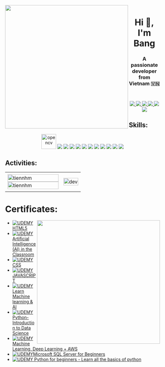 <img align="left" width="400" src="https://github.githubassets.com/images/modules/profile/profile-first-repo.svg">
<h1 align="center">Hi 👋, I'm Bang</h1>
<p align="center">
  <h3 align="center">A passionate developer from Vietnam 🇻🇳 </h3>
</p>



<br />



<p align="center">
  <a href="https://www.linkedin.com/in/bang-nguyen-87a505180/" target="_blank">
    <img src="https://img.icons8.com/fluent/48/000000/linkedin.png"/>
  </a>
  <a href="https://www.facebook.com/bangnguyen2612/" alt="Facebook">
    <img src="https://img.icons8.com/fluent/48/000000/facebook-new.png" target="_blank" />
  </a> 
  <a href="https://github.com/BangNguyenDong" alt="Github">
    <img src="https://img.icons8.com/fluent/48/000000/github.png"/>
  </a> 
  <a href="https://www.youtube.com/channel/UCfYIFhHcsJCaKmrWXnl5OQQ" alt="Youtube channel" target="_blank" >
    <img src="https://img.icons8.com/fluent/48/000000/youtube-play.png"/>
  </a>
  <a href="https://www.kaggle.com/mrbang2612" alt="Kaggle" target="_blank" >
    <img src="https://img.icons8.com/windows/48/000000/kaggle.png"/>
  </a>
  <a href="mailto:bang.nguyen2612@gmail.com" alt="Email">
    <img src="https://img.icons8.com/fluent/48/000000/mailing.png"/>
  </a>
</p>

## Skills:
<p align="center">
  <img src="https://www.vectorlogo.zone/logos/opencv/opencv-icon.svg" alt="opencv" width="48" height="48"/> 
  <img src="https://img.icons8.com/color/48/000000/microsoft-sql-server.png"/>
  <img src="https://img.icons8.com/color/48/000000/mysql-logo.png"/>
  <img src="https://img.icons8.com/color/48/000000/mongodb.png"/>
  <img src="https://img.icons8.com/fluent/48/000000/matlab.png"/>
  <img src="https://img.icons8.com/color/48/000000/git.png"/>
  <img src="https://img.icons8.com/color/48/000000/github-2.png"/>
  <img src="https://img.icons8.com/color/48/000000/visual-studio-code-2019.png"/>
  <img src="https://img.icons8.com/color/48/null/visual-studio--v2.png"/>
  <img src="https://img.icons8.com/dusk/48/000000/anaconda.png"/>
  <img src="https://img.icons8.com/fluent/48/000000/spyder-ide.png"/>
  <img src="https://img.icons8.com/color/48/000000/trello.png"/>
</p>

## Activities:

<table style="width:100%;">
  <tr>
    <td>
      <img src="https://github-readme-stats.vercel.app/api/top-langs/?username=tiennhm&bg_color=FFFFFF00&text_color=179fa3&layout=compact&hide=CSS&langs_count=10&custom_title=Top%20ngôn%20ngữ%20được%20dùng" alt="tiennhm" width="100%"/>
      <img src="https://github-readme-stats.vercel.app/api?username=tiennhm&bg_color=FFFFFF00&text_color=179fa3&show_icons=true&count_private=true&include_all_commits=true&custom_title=Hoạt%20động%20trên%20Github" alt="tiennhm" width="100%"/>
    </td>
    <td>
      <p align="center"> 
        <img src="https://cdn.dribbble.com/users/1059583/screenshots/4171367/coding-freak.gif" alt="dev" width="100%"/>
      </p>
    </td>
  </tr>
</table>

# Certificates:

<img align="right" width="400" src="https://github.githubassets.com/images/modules/profile/profile-joined-github.svg">

- [![UDEMY](https://img.shields.io/badge/Udemy-EC5252?style=for-the-badge&logo=Udemy&logoColor=white)HTML5](https://udemy-certificate.s3.amazonaws.com/pdf/UC-5b80214d-74c0-493c-995c-e8252b11d98f.pdf)
-  [![UDEMY](https://img.shields.io/badge/Udemy-EC5252?style=for-the-badge&logo=Udemy&logoColor=white) Artificial Intelligence (AI) in the Classroom
](https://udemy-certificate.s3.amazonaws.com/pdf/UC-6db6eba3-c692-40bc-9117-5e2d9e9ac28d.pdf)
-  [![UDEMY](https://img.shields.io/badge/Udemy-EC5252?style=for-the-badge&logo=Udemy&logoColor=white)CSS ](https://udemy-certificate.s3.amazonaws.com/pdf/UC-48e10862-d987-41a9-b071-1421c0941035.pdf)
-  [![UDEMY](https://img.shields.io/badge/Udemy-EC5252?style=for-the-badge&logo=Udemy&logoColor=white)JAVASCRIPT](https://udemy-certificate.s3.amazonaws.com/pdf/UC-adbc15c8-942e-4bef-8ec3-b014464d5229.pdf)
-  [![UDEMY](https://img.shields.io/badge/Udemy-EC5252?style=for-the-badge&logo=Udemy&logoColor=white)
Learn Machine learning & AI](https://udemy-certificate.s3.amazonaws.com/pdf/UC-913f0325-ce59-4b22-8807-33540672347c.pdf)
-  [![UDEMY](https://img.shields.io/badge/Udemy-EC5252?style=for-the-badge&logo=Udemy&logoColor=white)
Python-Introduction to Data Science
](https://udemy-certificate.s3.amazonaws.com/pdf/UC-445e5697-4e2e-4f2b-8235-3bbc854c424a.pdf)
-  [![UDEMY](https://img.shields.io/badge/Udemy-EC5252?style=for-the-badge&logo=Udemy&logoColor=white)Machine Learning, Deep Learning + AWS
](https://udemy-certificate.s3.amazonaws.com/pdf/UC-fbafe0be-e1d4-4854-b5c5-fe6fe18f4bcf.pdf)
-  [![UDEMY](https://img.shields.io/badge/Udemy-EC5252?style=for-the-badge&logo=Udemy&logoColor=white)Microsoft SQL Server for Beginners
](https://udemy-certificate.s3.amazonaws.com/pdf/UC-c3d73bc3-e921-4fd7-9952-14efdc1d118d.pdf)
-  [![UDEMY](https://img.shields.io/badge/Udemy-EC5252?style=for-the-badge&logo=Udemy&logoColor=white)
Python for beginners - Learn all the basics of python](https://udemy-certificate.s3.amazonaws.com/pdf/UC-d77b34dd-55cd-4777-8256-095541062117.pdf)

